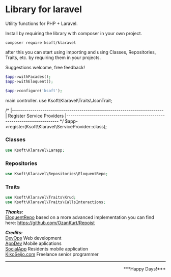 # Library for laravel

Utility functions for PHP + Laravel.

Install by requiring the library with composer in your own project.

`composer require ksoft/klaravel`

after this you can start using importing and using Classes, Repositories, Traits, etc. by requiring them in your projects.

Suggestions welcome, free feedback!

```php
$app->withFacades();
$app->withEloquent();

$app->configure('ksoft');
```

main controller.
use Ksoft\Klaravel\Traits\JsonTrait;

/*
|--------------------------------------------------------------------------
| Register Service Providers
|--------------------------------------------------------------------------
 */
$app->register(Ksoft\Klaravel\ServiceProvider::class);


### Classes

```php
use Ksoft\Klaravel\Larapp;
```

### Repositories

```php
use Ksoft\Klaravel\Repositories\EloquentRepo;
```

### Traits

```php
use Ksoft\Klaravel\Traits\Krud;
use Ksoft\Klaravel\Traits\CallsInteractions;
```


***Thanks:***  
[EloquentRepo](https://github.com/OzanKurt/Repoist) based on a more advanced implementation you can find here: https://github.com/OzanKurt/Repoist  

***Credits:***   
[DevOps](https://sunnyface.com "Programador ios málaga Marbella") Web development  
[AppDev](https://gestorapp.com "Gestor de aplicaciones moviles en málaga, mijas, marbella") Mobile aplications  
[SocialApp](https://sosvecinos.com "Plataforma móvil para la gestion de comunidades") Residents mobile application  
[KikoSeijo.com](https://kikoseijo.com "Programador freelance movil y Laravel") Freelance senior programmer

---
<div dir=rtl markdown=1>***!Happy Days***</div>
